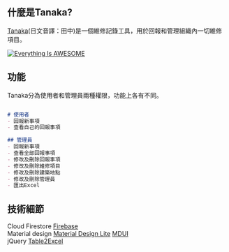 ## 什麼是Tanaka?

[Tanaka](https://yuenhk.github.io/Tanaka)(日文音譯：田中)是一個維修記錄工具，用於回報和管理組織內一切維修項目。

[![Everything Is AWESOME](https://imgur.com/5hQN7h2.png)](https://youtu.be/sC49RAow340 "Everything Is AWESOME")

## 功能

Tanaka分為使用者和管理員兩種權限，功能上各有不同。

```markdown

# 使用者
- 回報新事項
- 查看自己的回報事項

## 管理員
- 回報新事項
- 查看全部回報事項
- 修改及刪除回報事項
- 修改及刪除維修項目
- 修改及刪除建築地點
- 修改及刪除管理員
- 匯出Excel

```

## 技術細節

Cloud Firestore [Firebase](https://firebase.google.com/)   
Material design [Material Design Lite](https://getmdl.io/) [MDUI](https://github.com/zdhxiong/mdui)  
jQuery [Table2Excel](https://github.com/rainabba/jquery-table2excel)  


